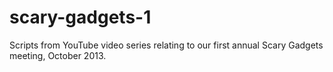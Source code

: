 # scary-gadgets-1
Scripts from YouTube video series relating to our first annual  Scary Gadgets meeting, October 2013.
